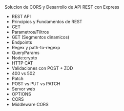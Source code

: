 Solucion de CORS y Desarrollo de API REST con Express

- REST API
- Principios y Fundamentos de REST
- GET
- Parametros/Filtros 
- GET (Segmentos dinamicos)
- Endpoints
- Regex y path-to-regexp
- QueryParams
- Node:crypto
- HTTP CAT
- Validaciones con POST + ZOD
- 400 vs 502
- Patch
- POST vs PUT vs PATCH
- Servor web
- OPTIONS
- CORS
- Middleware CORS